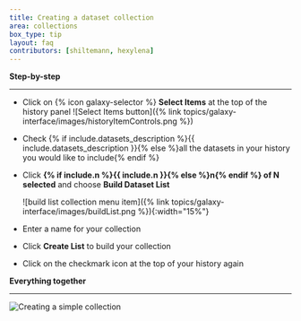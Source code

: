 ```yaml
---
title: Creating a dataset collection
area: collections
box_type: tip
layout: faq
contributors: [shiltemann, hexylena]
---
```


**Step-by-step**

------

* Click on {% icon galaxy-selector %} **Select Items** at the top of the history panel ![Select Items button]({% link topics/galaxy-interface/images/historyItemControls.png %})
* Check {% if include.datasets_description %}{{ include.datasets_description }}{% else %}all the datasets in your history you would like to include{% endif %}
* Click **{% if include.n %}{{ include.n }}{% else %}n{% endif %} of N selected** and choose **Build Dataset List**

  ![build list collection menu item]({% link topics/galaxy-interface/images/buildList.png %}){:width="15%"}

* Enter a name for your collection
* Click **Create List** to build your collection
* Click on the checkmark icon at the top of your history again

**Everything together**

------

![Creating a simple collection]({{site.baseurl}}/faqs/galaxy/images/create_simple_list.png "Creating a simple (list) collection in Galaxy's history")
